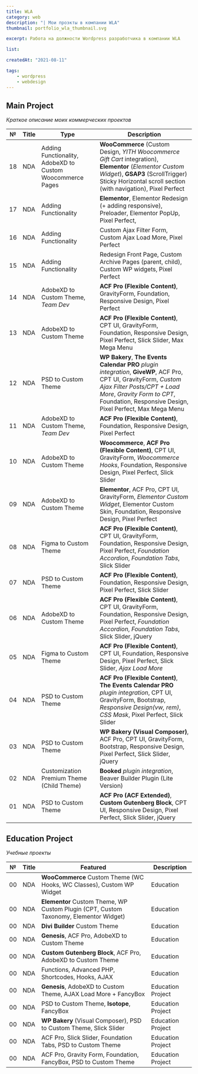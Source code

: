 ```yaml
---
title: WLA
category: web
description: "| Мои проэкты в компании WLA"
thumbnail: portfolio_wla_thumbnail.svg

excerpt: Работа на должности Wordpress разработчика в компании WLA 

list:

createdAt: "2021-08-11"

tags:
    - wordpress
    - webdesign
---
```


## Main Project

*Краткое описание моих коммерческих проектов*

| №  | Title | Type                                                        | Description                                                                                                                
|----|-------|-------------------------------------------------------------|----------------------------------------------------------------------------------------------------------------------------|
| 18 | NDA   | Adding Functionality, AdobeXD to Custom Woocommerce Pages   | **WooCommerce** (Custom Design, *YITH Woocommerce Gift Cart* integration), **Elementor** (*Elementor Custom Widget*), **GSAP3** (ScrollTrigger) Sticky Horizontal scroll section (with navigation), Pixel Perfect
| 17 | NDA   | Adding Functionality                                        | **Elementor**, Elementor Redesign (+ adding responsive), Preloader, Elementor PopUp, Pixel Perfect,
| 16 | NDA   | Adding Functionality                                        | Custom Ajax Filter Form, Custom Ajax Load More, Pixel Perfect
| 15 | NDA   | Adding Functionality                                        | Redesign Front Page, Custom Archive Pages (parent, child), Custom WP widgets, Pixel Perfect
| 14 | NDA   | AdobeXD to Custom Theme, *Team Dev*                         | **ACF Pro (Flexible Content)**, GravityForm, Foundation, Responsive Design, Pixel Perfect
| 13 | NDA   | AdobeXD to Custom Theme                                     | **ACF Pro (Flexible Content)**, CPT UI, GravityForm, Foundation, Responsive Design, Pixel Perfect, Slick Slider, Max Mega Menu
| 12 | NDA   | PSD to Custom Theme                                         | **WP Bakery**, **The Events Calendar PRO** *plugin integration*, **GiveWP**, ACF Pro, CPT UI, GravityForm, *Custom Ajax Filter Posts/CPT + Load More*, *Gravity Form to CPT*, Foundation, Responsive Design, Pixel Perfect, Max Mega Menu
| 11 | NDA   | AdobeXD to Custom Theme, *Team Dev*                         | **ACF Pro (Flexible Content)**, Foundation, Responsive Design, Pixel Perfect                                                            
| 10 | NDA   | AdobeXD to Custom Theme                                     | **Woocommerce**, **ACF Pro (Flexible Content)**, CPT UI, GravityForm, *Woocommerce Hooks*, Foundation, Responsive Design, Pixel Perfect, Slick Slider                
| 09 | NDA   | AdobeXD to Custom Theme                                     | **Elementor**,  ACF Pro, CPT UI, GravityForm, *Elementor Custom Widget*, Elementor Custom Skin, Foundation, Responsive Design, Pixel Perfect 
| 08 | NDA   | Figma to Custom Theme                                       | **ACF Pro (Flexible Content)**, CPT UI, GravityForm, Foundation, Responsive Design, Pixel Perfect, *Foundation Accordion*, *Foundation Tabs*, Slick Slider     
| 07 | NDA   | PSD to Custom Theme                                         | **ACF Pro (Flexible Content)**, Foundation, Responsive Design, Pixel Perfect, Slick Slider                                                                 
| 06 | NDA   | AdobeXD to Custom Theme                                     | **ACF Pro (Flexible Content)**, CPT UI, GravityForm, Foundation, Responsive Design, Pixel Perfect, *Foundation Accordion*, *Foundation Tabs*, Slick Slider, jQuery 
| 05 | NDA   | Figma to Custom Theme                                       | **ACF Pro (Flexible Content)**, CPT UI, Foundation, Responsive Design, Pixel Perfect, Slick Slider, *Ajax Load More*                                        
| 04 | NDA   | PSD to Custom Theme                                         | **ACF Pro (Flexible Content)**, **The Events Calendar PRO** *plugin integration*, CPT UI, GravityForm, Bootstrap, *Responsive Design(vw, rem)*, *CSS Mask*, Pixel Perfect, Slick Slider                       
| 03 | NDA   | PSD to Custom Theme                                         | **WP Bakery (Visual Composer)**, ACF Pro, CPT UI, GravityForm, Bootstrap, Responsive Design, Pixel Perfect, Slick Slider, jQuery                   
| 02 | NDA   | Customization Premium Theme (Child Theme)                   | **Booked** *plugin integration*, Beaver Builder Plugin (Lite Version)                                                                              
| 01 | NDA   | PSD to Custom Theme                                         | **ACF Pro (ACF Extended)**, **Custom Gutenberg Block**, CPT UI, Responsive Design, Pixel Perfect, Slick Slider, jQuery                                                    


## Education Project

*Учебные проекты*

| №  | Title | Featured                                                           | Description |
|----|-------|--------------------------------------------------------------------|-------------|
| 00 | NDA   | **WooCommerce** Custom Theme (WC Hooks, WC Classes), Custom WP Widget                     | Education             |
| 00 | NDA   | **Elementor** Custom Theme, WP Custom Plugin (CPT, Custom Taxonomy, Elementor Widget)    | Education  |
| 00 | NDA   | **Divi Builder** Custom Theme                                      | Education             |
| 00 | NDA   | **Genesis**, ACF Pro, AdobeXD to Custom Theme                      | Education             |
| 00 | NDA   | **Custom Gutenberg Block**, ACF Pro, AdobeXD to Custom Theme       | Education             |
| 00 | NDA   | Functions, Advanced PHP, Shortcodes, Hooks, AJAX                   | Education             |
| 00 | NDA   | **Genesis**, AdobeXD to Custom Theme, AJAX Load More + FancyBox    | Education Project  |
| 00 | NDA   | PSD to Custom Theme, **Isotope**, FancyBox                         | Education Project  |
| 00 | NDA   | **WP Bakery** (Visual Composer), PSD to Custom Theme, Slick Slider | Education Project  |        
| 00 | NDA   | ACF Pro, Slick Slider, Foundation Tabs, PSD to Custom Theme        | Education Project  |          
| 00 | NDA   | ACF Pro, Gravity Form, Foundation, FancyBox, PSD to Custom Theme   | Education Project  |

